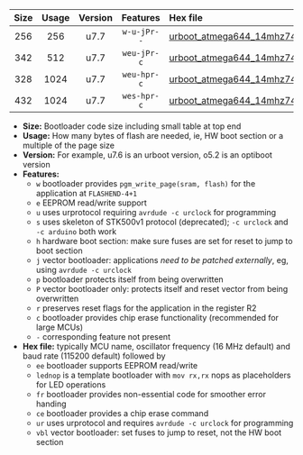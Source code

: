 |Size|Usage|Version|Features|Hex file|
|:-:|:-:|:-:|:-:|:--|
|256|256|u7.7|`w-u-jPr--`|[urboot_atmega644_14mhz7456_115200bps_lednop_fr_ur_vbl.hex](https://raw.githubusercontent.com/stefanrueger/urboot.hex/main/mcus/atmega644/fcpu_14mhz7456/115200_bps/urboot_atmega644_14mhz7456_115200bps_lednop_fr_ur_vbl.hex)|
|342|512|u7.7|`weu-jPr-c`|[urboot_atmega644_14mhz7456_115200bps_ee_lednop_fr_ce_ur_vbl.hex](https://raw.githubusercontent.com/stefanrueger/urboot.hex/main/mcus/atmega644/fcpu_14mhz7456/115200_bps/urboot_atmega644_14mhz7456_115200bps_ee_lednop_fr_ce_ur_vbl.hex)|
|328|1024|u7.7|`weu-hpr-c`|[urboot_atmega644_14mhz7456_115200bps_ee_lednop_fr_ce_ur.hex](https://raw.githubusercontent.com/stefanrueger/urboot.hex/main/mcus/atmega644/fcpu_14mhz7456/115200_bps/urboot_atmega644_14mhz7456_115200bps_ee_lednop_fr_ce_ur.hex)|
|432|1024|u7.7|`wes-hpr-c`|[urboot_atmega644_14mhz7456_115200bps_ee_lednop_fr_ce.hex](https://raw.githubusercontent.com/stefanrueger/urboot.hex/main/mcus/atmega644/fcpu_14mhz7456/115200_bps/urboot_atmega644_14mhz7456_115200bps_ee_lednop_fr_ce.hex)|

- **Size:** Bootloader code size including small table at top end
- **Usage:** How many bytes of flash are needed, ie, HW boot section or a multiple of the page size
- **Version:** For example, u7.6 is an urboot version, o5.2 is an optiboot version
- **Features:**
  + `w` bootloader provides `pgm_write_page(sram, flash)` for the application at `FLASHEND-4+1`
  + `e` EEPROM read/write support
  + `u` uses urprotocol requiring `avrdude -c urclock` for programming
  + `s` uses skeleton of STK500v1 protocol (deprecated); `-c urclock` and `-c arduino` both work
  + `h` hardware boot section: make sure fuses are set for reset to jump to boot section
  + `j` vector bootloader: applications *need to be patched externally*, eg, using `avrdude -c urclock`
  + `p` bootloader protects itself from being overwritten
  + `P` vector bootloader only: protects itself and reset vector from being overwritten
  + `r` preserves reset flags for the application in the register R2
  + `c` bootloader provides chip erase functionality (recommended for large MCUs)
  + `-` corresponding feature not present
- **Hex file:** typically MCU name, oscillator frequency (16 MHz default) and baud rate (115200 default) followed by
  + `ee` bootloader supports EEPROM read/write
  + `lednop` is a template bootloader with `mov rx,rx` nops as placeholders for LED operations
  + `fr` bootloader provides non-essential code for smoother error handing
  + `ce` bootloader provides a chip erase command
  + `ur` uses urprotocol and requires `avrdude -c urclock` for programming
  + `vbl` vector bootloader: set fuses to jump to reset, not the HW boot section
